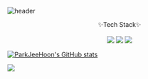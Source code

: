 ![header](https://capsule-render.vercel.app/api?type=slice&color=timeAuto&height=300&section=header&text=ParkJeeHoonGit();&fontSize=70)
<div>

<div align="center">
  ✨Tech Stack✨<br/><br/>
  <img src="https://img.shields.io/badge/Android-3DDC84?style=flat-square&logo=Android&logoColor=white"/>
  <img src="https://img.shields.io/badge/Java-007396?style=flat-square&logo=Java&logoColor=white"/> <img src="https://img.shields.io/badge/Jquery-0769AD?style=flat-square&logo=Jquery&logoColor=white"/>
</div>



[![ParkJeeHoon's GitHub stats](https://github-readme-stats.vercel.app/api?username=ParkHanSeo)](https://github.com/anuraghazra/github-readme-stats)
 
<div><a href="https://github.com/ParkHanSeo" target="_blank"><img align="center" src="https://github-readme-stats.vercel.app/api/top-langs/?username=ParkHanSeo&layout=compact&theme=buefy&hide_border=true" /></a>
</div>






<!--
**ParkHanSeo/ParkHanSeo** is a ✨ _special_ ✨ repository because its `README.md` (this file) appears on your GitHub profile.

Here are some ideas to get you started:

- 🔭 I’m currently working on ...
- 🌱 I’m currently learning ...
- 👯 I’m looking to collaborate on ...
- 🤔 I’m looking for help with ...
- 💬 Ask me about ...
- 📫 How to reach me: ...
- 😄 Pronouns: ...
- ⚡ Fun fact: ...
-->

